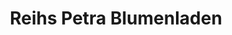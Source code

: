 ---
title: "Reihs Petra Blumenladen"
url: /bechhofen-an-der-heide/reihs-petra-blumenladen/
shop: Blumen
---